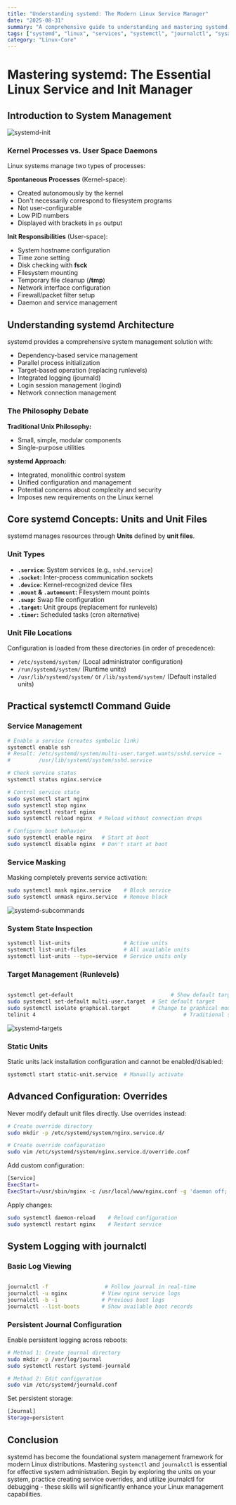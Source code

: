 ```yaml
---
title: "Understanding systemd: The Modern Linux Service Manager"
date: "2025-08-31"
summary: "A comprehensive guide to understanding and mastering systemd, the essential init system and service manager for modern Linux distributions. Learn about units, targets, journalctl, and practical systemctl commands."
tags: ["systemd", "linux", "services", "systemctl", "journalctl", "sysadmin", "devops"]
category: "Linux-Core"
---
```


# Mastering systemd: The Essential Linux Service and Init Manager

## Introduction to System Management



![systemd-init](/ProjectPic/systemd-init.png)



### Kernel Processes vs. User Space Daemons
Linux systems manage two types of processes:

**Spontaneous Processes** (Kernel-space):
- Created autonomously by the kernel
- Don't necessarily correspond to filesystem programs
- Not user-configurable
- Low PID numbers
- Displayed with brackets in `ps` output

**Init Responsibilities** (User-space):
- System hostname configuration
- Time zone setting
- Disk checking with **fsck**
- Filesystem mounting
- Temporary file cleanup (**/tmp**)
- Network interface configuration
- Firewall/packet filter setup
- Daemon and service management

## Understanding systemd Architecture

systemd provides a comprehensive system management solution with:
- Dependency-based service management
- Parallel process initialization
- Target-based operation (replacing runlevels)
- Integrated logging (journald)
- Login session management (logind)
- Network connection management

### The Philosophy Debate

**Traditional Unix Philosophy:**
- Small, simple, modular components
- Single-purpose utilities

**systemd Approach:**
- Integrated, monolithic control system
- Unified configuration and management
- Potential concerns about complexity and security
- Imposes new requirements on the Linux kernel

## Core systemd Concepts: Units and Unit Files

systemd manages resources through **Units** defined by **unit files**.

### Unit Types
*   **`.service`:** System services (e.g., `sshd.service`)
*   **`.socket`:** Inter-process communication sockets
*   **`.device`:** Kernel-recognized device files
*   **`.mount` & `.automount`:** Filesystem mount points
*   **`.swap`:** Swap file configuration
*   **`.target`:** Unit groups (replacement for runlevels)
*   **`.timer`:** Scheduled tasks (cron alternative)

### Unit File Locations
Configuration is loaded from these directories (in order of precedence):
*   `/etc/systemd/system/` (Local administrator configuration)
*   `/run/systemd/system/` (Runtime units)
*   `/usr/lib/systemd/system/` or `/lib/systemd/system/` (Default installed units)

## Practical systemctl Command Guide

### Service Management
```bash
# Enable a service (creates symbolic link)
systemctl enable ssh
# Result: /etc/systemd/system/multi-user.target.wants/sshd.service → 
#         /usr/lib/systemd/system/sshd.service

# Check service status
systemctl status nginx.service

# Control service state
sudo systemctl start nginx
sudo systemctl stop nginx
sudo systemctl restart nginx
sudo systemctl reload nginx  # Reload without connection drops

# Configure boot behavior
sudo systemctl enable nginx   # Start at boot
sudo systemctl disable nginx  # Don't start at boot
```



### Service Masking

Masking completely prevents service activation:

```bash
sudo systemctl mask nginx.service    # Block service
sudo systemctl unmask nginx.service  # Remove block
```

![systemd-subcommands](/ProjectPic/systemd-subcommands.png)

### System State Inspection

```bash
systemctl list-units                 # Active units
systemctl list-unit-files            # All available units
systemctl list-units --type=service  # Service units only
```



### Target Management (Runlevels)

```bash

systemctl get-default                 				# Show default target
sudo systemctl set-default multi-user.target  # Set default target
sudo systemctl isolate graphical.target       # Change to graphical mode
telinit 4                            			 		# Traditional syntax (equivalent)
```

![systemd-targets](/ProjectPic/systemd-targets.png)



### Static Units

Static units lack installation configuration and cannot be enabled/disabled:

```bash
systemctl start static-unit.service  # Manually activate
```



## Advanced Configuration: Overrides

Never modify default unit files directly. Use overrides instead:



```bash
# Create override directory
sudo mkdir -p /etc/systemd/system/nginx.service.d/

# Create override configuration
sudo vim /etc/systemd/system/nginx.service.d/override.conf
```



Add custom configuration:

```bash
[Service]
ExecStart=
ExecStart=/usr/sbin/nginx -c /usr/local/www/nginx.conf -g 'daemon off;'
```



Apply changes:

```bash
sudo systemctl daemon-reload    # Reload configuration
sudo systemctl restart nginx    # Restart service
```



## System Logging with journalctl

### Basic Log Viewing

```bash

journalctl -f                  # Follow journal in real-time
journalctl -u nginx           # View nginx service logs
journalctl -b -1              # Previous boot logs
journalctl --list-boots       # Show available boot records
```



### Persistent Journal Configuration

Enable persistent logging across reboots:



```bash
# Method 1: Create journal directory
sudo mkdir -p /var/log/journal
sudo systemctl restart systemd-journald

# Method 2: Edit configuration
sudo vim /etc/systemd/journald.conf
```



Set persistent storage:

```bash
[Journal]
Storage=persistent
```





## Conclusion

systemd has become the foundational system management framework for modern Linux distributions. Mastering `systemctl` and `journalctl` is essential for effective system administration. Begin by exploring the units on your system, practice creating service overrides, and utilize journalctl for debugging - these skills will significantly enhance your Linux management capabilities.